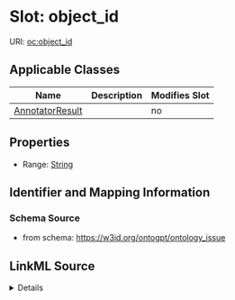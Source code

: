 

# Slot: object_id

URI: [oc:object_id](http://w3id.org/ontogpt/ontology-class-templateobject_id)



<!-- no inheritance hierarchy -->





## Applicable Classes

| Name | Description | Modifies Slot |
| --- | --- | --- |
| [AnnotatorResult](AnnotatorResult.md) |  |  no  |







## Properties

* Range: [String](String.md)





## Identifier and Mapping Information







### Schema Source


* from schema: https://w3id.org/ontogpt/ontology_issue




## LinkML Source

<details>
```yaml
name: object_id
from_schema: https://w3id.org/ontogpt/ontology_issue
rank: 1000
alias: object_id
owner: AnnotatorResult
domain_of:
- AnnotatorResult
range: string

```
</details>